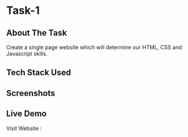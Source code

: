 # Task-1 

## About The Task
Create a single page website which will determine our HTML, CSS and Javascript skills.

## Tech Stack Used

## Screenshots



## Live Demo

Visit Website : 
